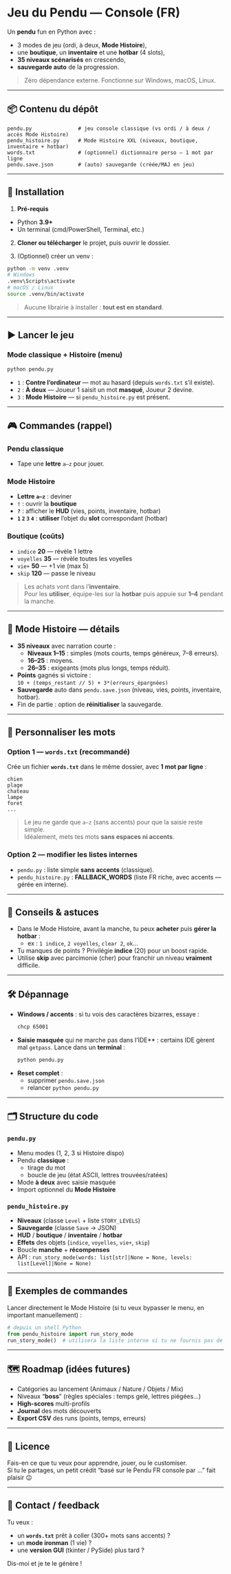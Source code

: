 # Jeu du Pendu — Console (FR)

Un **pendu** fun en Python avec :
- 3 modes de jeu (ordi, à deux, **Mode Histoire**),
- une **boutique**, un **inventaire** et une **hotbar** (4 slots),
- **35 niveaux scénarisés** en crescendo,
- **sauvegarde auto** de la progression.

> Zéro dépendance externe. Fonctionne sur Windows, macOS, Linux.

---

## 📦 Contenu du dépôt

```
pendu.py               # jeu console classique (vs ordi / à deux / accès Mode Histoire)
pendu_histoire.py      # Mode Histoire XXL (niveaux, boutique, inventaire + hotbar)
words.txt              # (optionnel) dictionnaire perso — 1 mot par ligne
pendu.save.json        # (auto) sauvegarde (créée/MAJ en jeu)
```

---

## 🚀 Installation

1) **Pré-requis**
- Python **3.9+**
- Un terminal (cmd/PowerShell, Terminal, etc.)

2) **Cloner ou télécharger** le projet, puis ouvrir le dossier.

3) (Optionnel) créer un venv :
```bash
python -m venv .venv
# Windows
.venv\Scripts\activate
# macOS / Linux
source .venv/bin/activate
```

> Aucune librairie à installer : **tout est en standard**.

---

## ▶️ Lancer le jeu

### Mode classique + Histoire (menu)
```bash
python pendu.py
```

- `1` : **Contre l’ordinateur** — mot au hasard (depuis `words.txt` s’il existe).
- `2` : **À deux** — Joueur 1 saisit un mot **masqué**, Joueur 2 devine.
- `3` : **Mode Histoire** — si `pendu_histoire.py` est présent.

---

## 🎮 Commandes (rappel)

### Pendu classique
- Tape une **lettre** `a–z` pour jouer.

### Mode Histoire
- **Lettre `a–z`** : deviner
- **`!`** : ouvrir la **boutique**
- **`?`** : afficher le **HUD** (vies, points, inventaire, hotbar)
- **`1` `2` `3` `4`** : **utiliser** l’objet du **slot** correspondant (hotbar)

### Boutique (coûts)
- `indice` **20** — révèle 1 lettre
- `voyelles` **35** — révèle toutes les voyelles
- `vie+` **50** — +1 vie (max 5)
- `skip` **120** — passe le niveau

> Les achats vont dans l’**inventaire**.  
> Pour les **utiliser**, équipe-les sur la **hotbar** puis appuie sur **1–4** pendant la manche.

---

## 📖 Mode Histoire — détails

- **35 niveaux** avec narration courte :
  - **Niveaux 1–15** : simples (mots courts, temps généreux, 7–8 erreurs).
  - **16–25** : moyens.
  - **26–35** : exigeants (mots plus longs, temps réduit).
- **Points** gagnés si victoire :  
  `10 + (temps_restant // 5) + 3*(erreurs_épargnées)`
- **Sauvegarde** auto dans `pendu.save.json` (niveau, vies, points, inventaire, hotbar).
- Fin de partie : option de **réinitialiser** la sauvegarde.

---

## 🧩 Personnaliser les mots

### Option 1 — `words.txt` (recommandé)
Crée un fichier **`words.txt`** dans le même dossier, avec **1 mot par ligne** :
```
chien
plage
chateau
lampe
foret
...
```
> Le jeu ne garde que `a–z` (sans accents) pour que la saisie reste simple.  
> Idéalement, mets tes mots **sans espaces ni accents**.

### Option 2 — modifier les listes internes
- `pendu.py` : liste simple **sans accents** (classique).
- `pendu_histoire.py` : **FALLBACK_WORDS** (liste FR riche, avec accents — gérée en interne).

---

## 🧠 Conseils & astuces

- Dans le Mode Histoire, avant la manche, tu peux **acheter** puis **gérer la hotbar** :
  - ex : `1 indice`, `2 voyelles`, `clear 2`, `ok`…
- Tu manques de points ? Privilégie **indice** (20) pour un boost rapide.
- Utilise **skip** avec parcimonie (cher) pour franchir un niveau **vraiment** difficile.

---

## 🛠️ Dépannage

- **Windows / accents** : si tu vois des caractères bizarres, essaye :
  ```bash
  chcp 65001
  ```
- **Saisie masquée** qui ne marche pas dans l’IDE** : certains IDE gèrent mal `getpass`.
  Lance dans un **terminal** :
  ```bash
  python pendu.py
  ```
- **Reset complet** :
  - supprimer `pendu.save.json`
  - relancer `python pendu.py`

---

## 🗂️ Structure du code

### `pendu.py`
- Menu modes (1, 2, 3 si Histoire dispo)
- Pendu **classique** :
  - tirage du mot
  - boucle de jeu (état ASCII, lettres trouvées/ratées)
- Mode **à deux** avec saisie masquée
- Import optionnel du **Mode Histoire**

### `pendu_histoire.py`
- **Niveaux** (classe `Level` + liste `STORY_LEVELS`)
- **Sauvegarde** (classe `Save` → JSON)
- **HUD** / **boutique** / **inventaire** / **hotbar**
- **Effets** des objets (`indice`, `voyelles`, `vie+`, `skip`)
- Boucle **manche** + **récompenses**
- API : `run_story_mode(words: list[str]|None = None, levels: list[Level]|None = None)`

---

## 🧰 Exemples de commandes

Lancer directement le Mode Histoire (si tu veux bypasser le menu, en important manuellement) :
```python
# depuis un shell Python
from pendu_histoire import run_story_mode
run_story_mode()  # utilisera la liste interne si tu ne fournis pas de mots
```

---

## 🗺️ Roadmap (idées futures)

- Catégories au lancement (Animaux / Nature / Objets / Mix)
- Niveaux “**boss**” (règles spéciales : temps gelé, lettres piégées…)
- **High-scores** multi-profils
- **Journal** des mots découverts
- **Export CSV** des runs (points, temps, erreurs)

---

## 📜 Licence

Fais-en ce que tu veux pour apprendre, jouer, ou le customiser.  
Si tu le partages, un petit crédit “basé sur le Pendu FR console par …” fait plaisir 😉

---

## 💬 Contact / feedback

Tu veux :
- un **`words.txt`** prêt à coller (300+ mots sans accents) ?
- un **mode ironman** (1 vie) ?
- une **version GUI** (tkinter / PySide) plus tard ?

Dis-moi et je te le génère !

